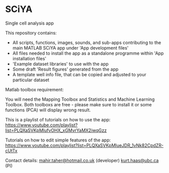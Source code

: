 # SCiYA
 Single cell analysis app

This repository contains:
- All scripts, functions, images, sounds, and sub-apps contributing to the main MATLAB SCiYA app under 'App development files'
- All files needed to install the app as a standalone programme within 'App installation files'
- 'Example dataset libraries' to use with the app
- Some draft 'Result figures' generated from the app
- A template well info file, that can be copied and adjusted to your particular dataset

Matlab toolbox requirement:

You will need the Mapping Toolbox and Statistics and Machine Learning Toolbox. Both toolboxs are free - please make sure to install it or some functions (PCA) will display wrong result.

This is a playlist of tutorials on how to use the app:
https://www.youtube.com/playlist?list=PLQXaSVKpMlufvOHX_xGMvrYaMX2iwqGzz

Tutorials on how to edit simple features of the app:
https://www.youtube.com/playlist?list=PLQXaSVKpMlueJDR_1vNk82CpdZR-cUtTx

Contact details:
mahir.taher@hotmail.co.uk (developer)
kurt.haas@ubc.ca (PI)

